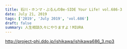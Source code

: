 ```yaml
---
title: 石川・ホンマ・ぶるんのBe-SIDE Your Life! vol.686-3
date: July 21, 2019
tags: ['2019', 'July 2019', 'vol.686']
draft: false
summary: 人生相談久々にやりますよ！MIURA
---
```


http://project-phi.ddo.jp/ishikawa/ishikawa686_3.mp3